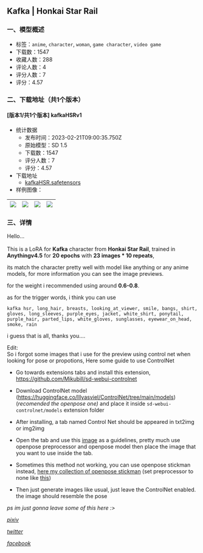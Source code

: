 ## Kafka | Honkai Star Rail
### 一、模型概述

- 标签：`anime`, `character`, `woman`, `game character`, `video game`
- 下载数：1547
- 收藏人数：288
- 评论人数：4
- 评分人数：7
- 评分：4.57

### 二、下载地址（共1个版本）

#### [版本1/共1个版本] kafkaHSRv1

- 统计数据
  - 发布时间：2023-02-21T09:00:35.750Z
  - 原始模型：SD 1.5
  - 下载数：1547
  - 评分人数：7
  - 评分：4.57
- 下载地址
  - [kafkaHSR.safetensors](https://civitai.com/api/download/models/13447)
- 样例图像：

| <img src="https://image.civitai.com/xG1nkqKTMzGDvpLrqFT7WA/71550a2f-7f0d-4eaf-810d-a2e342b93400/width=450/130078.jpeg" /> | <img src="https://image.civitai.com/xG1nkqKTMzGDvpLrqFT7WA/aac51079-0870-4018-e2af-a860ff72a700/width=450/130083.jpeg" /> | <img src="https://image.civitai.com/xG1nkqKTMzGDvpLrqFT7WA/183d681c-61b2-4776-f5fa-4d7f06c30400/width=450/130082.jpeg" /> | <img src="https://image.civitai.com/xG1nkqKTMzGDvpLrqFT7WA/54ae8406-addc-4a31-1f10-3a5060bb8200/width=450/130081.jpeg" /> |
| ---- | ---- | ---- | ---- |


### 三、详情
<p>Hello...<br /><br />This is a LoRA for <strong>Kafka</strong> character from <strong>Honkai Star Rail</strong>, trained in <strong>Anythingv4.5</strong> for <strong>20 epochs</strong> with <strong>23 images * 10 repeats</strong>,</p><p></p><p>its match the character pretty well with model like anything or any anime models, for more information you can see the image previews.</p><p></p><p>for the weight i recommended using around <strong>0.6-0.8</strong>.</p><p></p><p>as for the trigger words, i think you can use</p><pre><code>kafka hsr, long_hair, breasts, looking_at_viewer, smile, bangs, shirt, gloves, long_sleeves, purple_eyes, jacket, white_shirt, ponytail, purple_hair, parted_lips, white_gloves, sunglasses, eyewear_on_head, smoke, rain</code></pre><p></p><p>i guess that is all, thanks you....</p><p></p><p>Edit:<br />So i forgot some images that i use for the preview using control net when looking for pose or propotions, Here some guide to use ControlNet</p><ul><li><p>Go towards extensions tabs and install this extension, <a target="_blank" rel="ugc" href="https://github.com/Mikubill/sd-webui-controlnet">https://github.com/Mikubill/sd-webui-controlnet</a></p></li><li><p>Download ControlNet model (<a target="_blank" rel="ugc" href="https://huggingface.co/lllyasviel/ControlNet/tree/main/models">https://huggingface.co/lllyasviel/ControlNet/tree/main/models</a>) (<em>recomended the openpose one) </em>and place it inside<em> </em><code>sd-webui-controlnet/models</code> extension folder</p></li><li><p>After installing, a tab named Control Net should be appeared in txt2img or img2img</p></li><li><p>Open the tab and use this <a target="_blank" rel="ugc" href="https://imgur.com/a/bFdv6hk">image</a> as a guidelines, pretty much use openpose preprocessor and openpose model then place the image that you want to use inside the tab.</p></li><li><p>Sometimes this method not working, you can use openpose stickman instead, <a target="_blank" rel="ugc" href="https://drive.google.com/drive/folders/1Rsx5GYFXwB8Xomky_y9L2iC6NqrMjc5z?usp=share_link">here my collection of openpose stickman</a> (set preprocessor to none like <a target="_blank" rel="ugc" href="https://imgur.com/a/SrujV0c">this</a>)</p></li><li><p>Then just generate images like usual, just leave the ControlNet enabled. the image should resemble the pose</p></li></ul><p></p><p><em>ps im just gonna leave some of this here :&gt;</em></p><p><a target="_blank" rel="ugc" href="https://www.pixiv.net/en/users/18297337"><em>pixiv</em></a></p><p><a target="_blank" rel="ugc" href="https://twitter.com/hanungaddi"><em>twitter</em></a></p><p><a target="_blank" rel="ugc" href="https://www.facebook.com/hanungaddi25/"><em>facebook</em></a></p>
